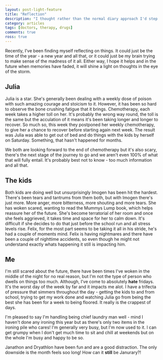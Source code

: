 ```yaml
---
layout: post-light-feature
title: "Reflection"
description: "I thought rather than the normal diary approach I'd step back and reflect."
category: articles
tags: [doctors, therapy, drugs]
comments: true
ross: true
---
```


Recently, I've been finding myself reflecting on things.  It could just be the time of the year - a new year and all that, or it could just be my brain trying to make sense of the madness of it all.  Either way, I hope it helps and in the future when memories have faded, it will shine a light on thoughts in the eye of the storm.

## Julia

Julia is a star. She's generally been dealing with a weekly dose of poison with such amazing courage and stoicism to it.  However, it has been so hard to observe the bone crushing fatigue that it brings.  Chemotherapy, each week takes a higher toll on her. It's probably the wrong way round, the toll is the same but the acculation of it means it's been taking longer and longer to recover.  So much so, this week they postponed her weekly chemotherapy, to give her a chance to recover before starting again next week.  The result was Julia was able to get out of bed and do things with the kids by herself on Saturday. Something, that hasn't happened for months.

We both are looking forward to the end of chemotherapy but it's also scary, there's the next stage of the journey to go and we aren't even 100% of what that will fully entail. It's probably best not to know - too much information and all that.

## The kids

Both kids are doing well but unsurprisingly Imogen has been hit the hardest.  There's been tears and tantrums from them both, but with Imogen there's just more. More anger, more bitterness, more shouting and more tears.  She has woken scared, wanting to read the Mummys Lump book, which helps reassure her of the future. She's become terratorial of her room and once she feels aggrieved, it takes time and space for her to calm down.  It's difficult if she decides to do that just before the school run and all stress levels rise.  Felix, for the most part seems to be taking it all in his stride, he's had a couple of moments mind. Felix is having nightmares and there have been a couple of nighttime accidents, so even though he might not understand exactly whats happening it still is impacting him.

## Me

I'm still scared about the future, there have been times I've woken in the middle of the night for no real reason, but I'm not the type of person who dwells on things too much. Although, I've come to absolutely **hate** fridays. It's the worst day of the week by far and it impacts me alot. I have a trifecta of pressure that simmers throughout the day - getting the kids to and from school, trying to get my work done and watching Julia go from being the best she has been for a week to being floored. It really is the crappest of days.

I'm pleased to say I'm handling being chief laundry man well - mind I haven't done any ironing this year but as there's only two items in the ironing pile who cares!  I'm generally very busy, but I'm now used to it. I can get grumpy when I don't get much time to sit and chill at weekends but on the whole I'm busy and happy to be so.

Janathon and Dryathlon have been fun and are a good distraction. The only downside is the month feels soo long! How can it **still** be Janurary?!